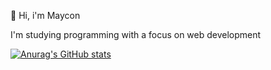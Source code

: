  :wave: Hi, i'm Maycon
 
 I'm studying programming with a focus on web development 

[![Anurag's GitHub stats](https://github-readme-stats.vercel.app/api?username=maycon-damiao&theme=tokyonight)](https://github.com/anuraghazra/github-readme-stats)

<!--
**maycon-damiao/maycondamiao** is a ✨ _special_ ✨ repository because its `README.md` (this file) appears on your GitHub profile.

Here are some ideas to get you started:

- 🔭 I’m currently working on ...
- 🌱 I’m currently learning ...
- 👯 I’m looking to collaborate on ...
- 🤔 I’m looking for help with ...
- 💬 Ask me about ...
- 📫 How to reach me: ...
- 😄 Pronouns: ...
- ⚡ Fun fact: ...
-->
